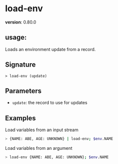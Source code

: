 # load-env

**version**: 0.80.0

## **usage**:

Loads an environment update from a record.

## Signature

`> load-env (update)`

## Parameters

- `update`: the record to use for updates

## Examples

Load variables from an input stream

```bash
> {NAME: ABE, AGE: UNKNOWN} | load-env; $env.NAME
```

Load variables from an argument

```bash
> load-env {NAME: ABE, AGE: UNKNOWN}; $env.NAME
```
